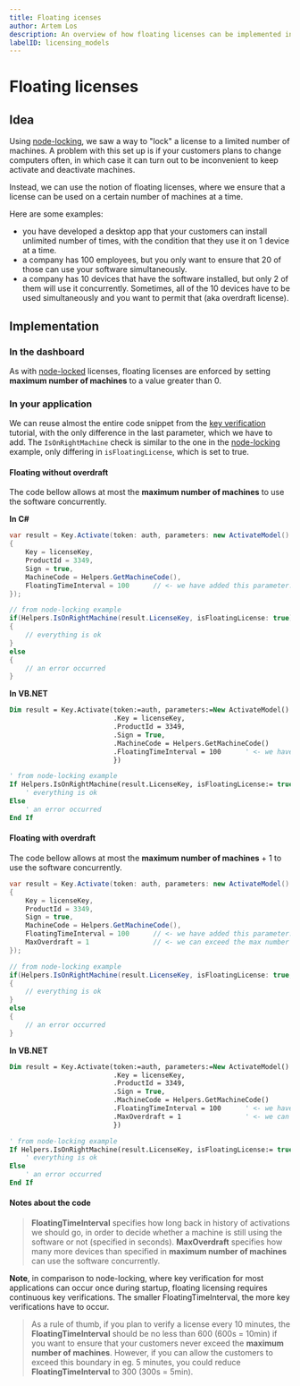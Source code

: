 ```yaml
---
title: Floating icenses
author: Artem Los
description: An overview of how floating licenses can be implemented in Cryptolens
labelID: licensing_models
---
```


# Floating licenses

## Idea
Using [node-locking](/licensing-models/node-locked), we saw a way to "lock" a license to a limited number of machines. A problem with this set up is if your customers plans to change computers often, in which case it can turn out to be inconvenient to keep activate and deactivate machines.

Instead, we can use the notion of floating licenses, where we ensure that a license can be used on a certain number of machines at a time. 

Here are some examples:

* you have developed a desktop app that your customers can install unlimited number of times, with the condition that they use it on 1 device at a time.
* a company has 100 employees, but you only want to ensure that 20 of those can use your software simultaneously.
* a company has 10 devices that have the software installed, but only 2 of them will use it concurrently. Sometimes, all of the 10 devices have to be used simultaneously and you want to permit that (aka overdraft license).

## Implementation

### In the dashboard
As with [node-locked](/licensing-models/node-locked) licenses, floating licenses are enforced by setting **maximum number of machines** to a value greater than 0.

### In your application

We can reuse almost the entire code snippet from the [key verification](/examples/key-verification) tutorial, with the only difference in the last parameter, which we have to add. The `IsOnRightMachine` check is similar to the one in the [node-locking](/licensing-models/node-locking) example, only differing in `isFloatingLicense`, which is set to true. 

#### Floating without overdraft

The code bellow allows at most the **maximum number of machines** to use the software concurrently.

**In C#**
```cs
var result = Key.Activate(token: auth, parameters: new ActivateModel()
{
    Key = licenseKey,
    ProductId = 3349,
    Sign = true,
    MachineCode = Helpers.GetMachineCode(),
    FloatingTimeInterval = 100      // <- we have added this parameter.
});

// from node-locking example
if(Helpers.IsOnRightMachine(result.LicenseKey, isFloatingLicense: true))) 
{
    // everything is ok
}
else
{
    // an error occurred
} 
```

**In VB.NET**
```vb
Dim result = Key.Activate(token:=auth, parameters:=New ActivateModel() With {
                          .Key = licenseKey,
                          .ProductId = 3349,
                          .Sign = True,
                          .MachineCode = Helpers.GetMachineCode()
                          .FloatingTimeInterval = 100      ' <- we have added this parameter.
                          })

' from node-locking example
If Helpers.IsOnRightMachine(result.LicenseKey, isFloatingLicense:= true) Then
    ' everything is ok
Else
    ' an error occurred
End If
```

#### Floating with overdraft
The code bellow allows at most the **maximum number of machines** + 1 to use the software concurrently.

```cs
var result = Key.Activate(token: auth, parameters: new ActivateModel()
{
    Key = licenseKey,
    ProductId = 3349,
    Sign = true,
    MachineCode = Helpers.GetMachineCode(),
    FloatingTimeInterval = 100      // <- we have added this parameter.
    MaxOverdraft = 1                // <- we can exceed the max number of machines by one.
});

// from node-locking example
if(Helpers.IsOnRightMachine(result.LicenseKey, isFloatingLicense: true, allowOverdraft: true))) 
{
    // everything is ok
}
else
{
    // an error occurred
} 
```

**In VB.NET**
```vb
Dim result = Key.Activate(token:=auth, parameters:=New ActivateModel() With {
                          .Key = licenseKey,
                          .ProductId = 3349,
                          .Sign = True,
                          .MachineCode = Helpers.GetMachineCode()
                          .FloatingTimeInterval = 100      ' <- we have added this parameter.
                          .MaxOverdraft = 1                ' <- we can exceed the max number of machines by one.
                          })

' from node-locking example
If Helpers.IsOnRightMachine(result.LicenseKey, isFloatingLicense:= true, allowOverdraft:= true) Then
    ' everything is ok
Else
    ' an error occurred
End If
```

#### Notes about the code

> **FloatingTimeInterval** specifies how long back in history of activations we should go, in order to decide whether a
machine is still using the software or not (specified in seconds). **MaxOverdraft** specifies how many more devices than
specified in **maximum number of machines** can use the software concurrently.

**Note**, in comparison to node-locking, where key verification for most applications can occur once during startup, floating licensing requires continuous key verifications. The smaller FloatingTimeInterval, the more key verifications have to occur.

> As a rule of thumb, if you plan to verify a license every 10 minutes, the **FloatingTimeInterval** should be no less than 600 (600s = 10min) if you want to ensure that your customers never exceed the **maximum number of machines**. However, if you can allow the customers to exceed this boundary in eg. 5 minutes, you could reduce **FloatingTimeInterval**  to 300 (300s = 5min).